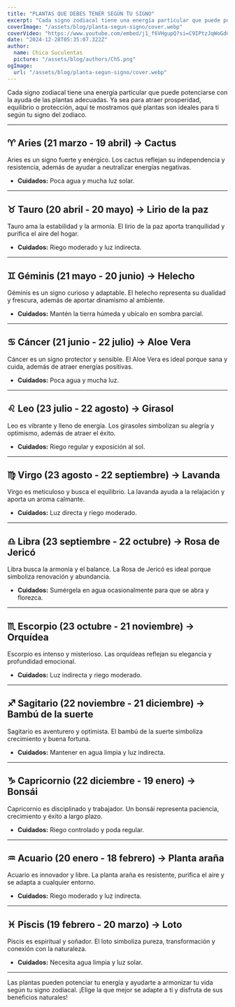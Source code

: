 ```yaml
---
title: "PLANTAS QUE DEBES TENER SEGÚN TU SIGNO"
excerpt: "Cada signo zodiacal tiene una energía particular que puede potenciarse con la ayuda de las plantas adecuadas."
coverImage: "/assets/blog/planta-segun-signo/cover.webp"
coverVideo: "https://www.youtube.com/embed/j1_f6VHgupQ?si=C9IPtzJqWoGdGSA5"
date: "2024-12-28T05:35:07.322Z"
author:
  name: Chica Suculentas
  picture: "/assets/blog/authors/ChS.png"
ogImage:
  url: "/assets/blog/planta-segun-signo/cover.webp"
---
```


Cada signo zodiacal tiene una energía particular que puede potenciarse con la ayuda de las plantas adecuadas. Ya sea para atraer prosperidad, equilibrio o protección, aquí te mostramos qué plantas son ideales para ti según tu signo del zodiaco.

---

## ♈ Aries (21 marzo - 19 abril) → Cactus

Aries es un signo fuerte y enérgico. Los cactus reflejan su independencia y resistencia, además de ayudar a neutralizar energías negativas.

- **Cuidados:** Poca agua y mucha luz solar.

---

## ♉ Tauro (20 abril - 20 mayo) → Lirio de la paz

Tauro ama la estabilidad y la armonía. El lirio de la paz aporta tranquilidad y purifica el aire del hogar.

- **Cuidados:** Riego moderado y luz indirecta.

---

## ♊ Géminis (21 mayo - 20 junio) → Helecho

Géminis es un signo curioso y adaptable. El helecho representa su dualidad y frescura, además de aportar dinamismo al ambiente.

- **Cuidados:** Mantén la tierra húmeda y ubícalo en sombra parcial.

---

## ♋ Cáncer (21 junio - 22 julio) → Aloe Vera

Cáncer es un signo protector y sensible. El Aloe Vera es ideal porque sana y cuida, además de atraer energías positivas.

- **Cuidados:** Poca agua y mucha luz.

---

## ♌ Leo (23 julio - 22 agosto) → Girasol

Leo es vibrante y lleno de energía. Los girasoles simbolizan su alegría y optimismo, además de atraer el éxito.

- **Cuidados:** Riego regular y exposición al sol.

---

## ♍ Virgo (23 agosto - 22 septiembre) → Lavanda

Virgo es meticuloso y busca el equilibrio. La lavanda ayuda a la relajación y aporta un aroma calmante.

- **Cuidados:** Luz directa y riego moderado.

---

## ♎ Libra (23 septiembre - 22 octubre) → Rosa de Jericó

Libra busca la armonía y el balance. La Rosa de Jericó es ideal porque simboliza renovación y abundancia.

- **Cuidados:** Sumérgela en agua ocasionalmente para que se abra y florezca.

---

## ♏ Escorpio (23 octubre - 21 noviembre) → Orquídea

Escorpio es intenso y misterioso. Las orquídeas reflejan su elegancia y profundidad emocional.

- **Cuidados:** Luz indirecta y riego moderado.

---

## ♐ Sagitario (22 noviembre - 21 diciembre) → Bambú de la suerte

Sagitario es aventurero y optimista. El bambú de la suerte simboliza crecimiento y buena fortuna.

- **Cuidados:** Mantener en agua limpia y luz indirecta.

---

## ♑ Capricornio (22 diciembre - 19 enero) → Bonsái

Capricornio es disciplinado y trabajador. Un bonsái representa paciencia, crecimiento y éxito a largo plazo.

- **Cuidados:** Riego controlado y poda regular.

---

## ♒ Acuario (20 enero - 18 febrero) → Planta araña

Acuario es innovador y libre. La planta araña es resistente, purifica el aire y se adapta a cualquier entorno.

- **Cuidados:** Riego moderado y luz indirecta.

---

## ♓ Piscis (19 febrero - 20 marzo) → Loto

Piscis es espiritual y soñador. El loto simboliza pureza, transformación y conexión con la naturaleza.

- **Cuidados:** Necesita agua limpia y luz solar.

---


Las plantas pueden potenciar tu energía y ayudarte a armonizar tu vida según tu signo zodiacal. ¡Elige la que mejor se adapte a ti y disfruta de sus beneficios naturales!





